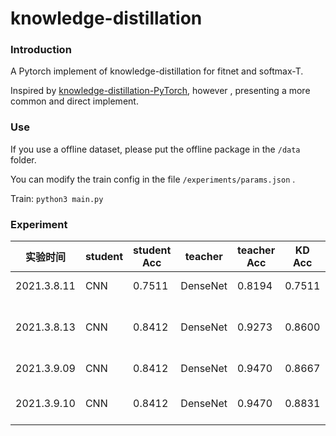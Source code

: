 # knowledge-distillation
### Introduction

A Pytorch implement of knowledge-distillation for fitnet and softmax-T.

Inspired by [knowledge-distillation-PyTorch](https://github.com/peterliht/knowledge-distillation-pytorch), however , presenting a more common and direct implement.

### Use

If you use a offline dataset, please put the offline package in the `/data` folder.

You can modify the train config in the file  `/experiments/params.json` . 

Train: `python3 main.py`

### Experiment

| 实验时间    | student | student Acc | teacher  | teacher Acc | KD Acc | loss function | epoch | 注释                               |
| ----------- | ------- | ----------- | -------- | ----------- | ------ | ------------- | ----- | ---------------------------------- |
| 2021.3.8.11 | CNN     | 0.7511      | DenseNet | 0.8194      | 0.7511 | FitNet        | 30    | initial version                    |
| 2021.3.8.13 | CNN     | 0.8412      | DenseNet | 0.9273      | 0.8600 | FitNet        | 30    | common version of overfit DenseNet |
| 2021.3.9.09 | CNN     | 0.8412      | DenseNet | 0.9470      | 0.8667 | FitNet        | 30    | common DenseNet                    |
| 2021.3.9.10 | CNN     | 0.8412      | DenseNet | 0.9470      | 0.8831 | softmaxT      | 100   | softmaxT loss function             |



